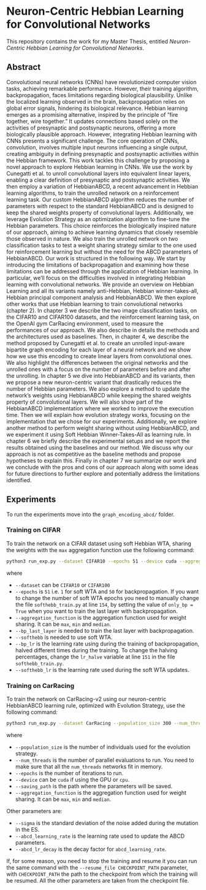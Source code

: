 # Neuron-Centric Hebbian Learning for Convolutional Networks

This repository contains the work for my Master Thesis, entitled _Neuron-Centric Hebbian Learning for Convolutional Networks_. 

## Abstract
Convolutional neural networks (CNNs) have revolutionized computer vision tasks, achieving remarkable performance. However, their training algorithm, backpropagation, faces limitations regarding biological plausibility. Unlike the localized learning observed in the brain, backpropagation relies on
global error signals, hindering its biological relevance. Hebbian learning emerges as a promising alternative, inspired by the principle of ”fire together, wire together.” It updates connections based solely on the activities of presynaptic and postsynaptic neurons, offering a more biologically plausible approach. However, integrating Hebbian learning with CNNs presents a significant challenge. The core operation of CNNs, convolution, involves multiple input neurons influencing a single output, creating ambiguity in defining presynaptic and postsynaptic activities within the Hebbian framework. This
work tackles this challenge by proposing a novel approach to explore Hebbian learning in CNNs. We use the work by Cunegatti et al. to unroll convolutional layers into equivalent linear layers, enabling a clear definition of presynaptic and postsynaptic activities. We then employ a variation of HebbianABCD, a recent advancement in Hebbian learning algorithms, to train the unrolled network on a reinforcement learning task. Our custom HebbianABCD algorithm reduces the number of parameters with respect to the standard HebbianABCD and is designed to keep the shared weights property of convolutional layers. Additionally, we leverage Evolution Strategy as an optimization algorithm to fine-tune the Hebbian parameters. This choice reinforces the biologically inspired nature of our approach, aiming to achieve learning dynamics that closely resemble those observed in nature. We also train the unrolled network on two classification tasks to test a weight sharing strategy similar to the one used for reinforcement learning but without the need for the ABCD parameters of HebbianABCD.
Our work is structured in the following way. We start by introducing the limitations of backpropagation and examining how these limitations can be addressed through the application of Hebbian learning. In particular, we’ll focus on the difficulties involved in integrating Hebbian learning with
convolutional networks. We provide an overview on Hebbian Learning and all its variants namely anti-Hebbian, Hebbian winner-takes-all, Hebbian principal component analysis and HebbianABCD.
We then explore other works that use Hebbian learning to train convolutional networks (chapter 2). In chapter 3 we describe the two image classification tasks, on the CIFAR10 and CIFAR100 datasets, and the reinforcement learning task, on the OpenAI gym CarRacing environment, used to measure the performances of our approach. We also describe in details the methods and the architectures used as baselines. Then, in chapter 4, we describe the method proposed by Cunegatti et al. to create an unrolled input-aware bipartite graph encoding for each layer of a neural network and we show how we use this encoding to create linear layers from convolutional ones. We also highlight the differences between the original networks and the unrolled ones with a focus on the number of parameters before and after the unrolling. In chapter 5 we dive into HebbianABCD and its variants, then we propose a new neuron-centric variant that drastically reduces the number of Hebbian parameters. We also explore a method to update the network’s weights using HebbianABCD while keeping the shared weights property of convolutional layers. We will also show part of the HebbianABCD implementation where we worked to improve the execution time. Then we will explain how evolution strategy works, focusing on the implementation that we chose for our experiments. Additionally, we explore another method
to perform weight sharing without using HebbianABCD, and we experiment it using Soft Hebbian Winner-Takes-All as learning rule. In chapter 6 we briefly describe the experimental setups and we report the results obtained using the baselines and our method. We discuss why our approach is not as competitive as the baseline methods and propose hypotheses to explain this. Finally in chapter 7 we summarize our work and we conclude with the pros and cons of our approach along with some ideas for future directions to further explore and potentially address the limitations identified.

## Experiments

To run the experiments move into the `graph_encoding_abcd/` folder.

### Training on CIFAR
To train the network on a CIFAR dataset using soft Hebbian WTA, sharing the weights with the `max` aggregation function use the following command:

```bash
python3 run_exp.py --dataset CIFAR10 --epochs 51 --device cuda --aggregation_function max --bp_last_layer --softhebb --bp_lr 0.001 --softhebb_lr 0.01
```
where

* `--dataset` can be `CIFAR10` or `CIFAR100`
* `--epochs` is `51` i.e. `1` for soft WTA and `50` for backpropagation. If you want to change the number of soft WTA epochs you need to manually change the file `softhebb_train.py` at line `154`, by setting the value of `only_bp = True` when you want to train the last layer with backpropagation.
* `--aggregation_function` is the aggregation function used for weight sharing. It can be `max`, `min` and `median`.
* `--bp_last_layer` is needed to train the last layer with backpropagation.
* `--softhebb` is needed to use soft WTA.
* `--bp_lr` is the learning rate using during the training of backpropagation, halved different times during the training. To change the halving percentages, change the `lr_halve` variable at line `151` in the file `softhebb_train.py`.
* `--softhebb_lr` is the learning rate used during the soft WTA updates.

### Training on CarRacing
To train the network on CarRacing-v2 using our neuron-centric HebbianABCD learning rule, optimized with Evolution Strategy, use the following command:

```bash
python3 run_exp.py --dataset CarRacing --population_size 300 --num_threads 4 --epochs 200 --device cuda --saving_path params/cifar/min/ --aggregation_function min
```

where 

* `--population_size` is the number of individuals used for the evolution strategy.
* `--num_threads` is the number of parallel evaluations to run. You need to make sure that all the `num_threads` networks fit in memory.
* `--epochs` is the number of iterations to run.
* `--device` can be `cuda` if using the GPU or `cpu`.
* `--saving_path` is the path where the parameters will be saved.
* `--aggregation_function` is the aggregation function used for weight sharing. It can be `max`, `min` and `median`.

Other parameters are:

* `--sigma` is the standard deviation of the noise added during the mutation in the ES.
* `--abcd_learning_rate` is the learning rate used to update the ABCD parameters.
* `--abcd_lr_decay` is the decay factor for `abcd_learning_rate`.


If, for some reason, you need to stop the training and resume it you can run the same command with the `--resume_file CHECKPOINT_PATH` parameter, with `CHECKPOINT_PATH` the path to the checkpoint from which the training will be resumed. All the other parameters are taken from the checkpoint file.